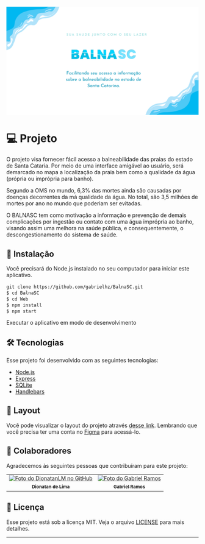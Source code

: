
![Banner Balna](https://github.com/gabrielhz/BalnaSC/blob/master/img/Balnasc.png)

# 💻 Projeto

O projeto visa fornecer fácil acesso a balneabilidade das praias do estado de Santa Cataria.
Por meio de uma interface amigável ao usuário, será demarcado no mapa a localização da praia bem como a qualidade da água (própria ou imprópria para banho).

Segundo a OMS no mundo, 6,3% das mortes ainda são causadas por doenças decorrentes da má qualidade da água. No total, são 3,5 milhões de mortes por ano no mundo que poderiam ser evitadas.

O BALNASC tem como motivação a informação e prevenção de demais complicações por ingestão ou contato com uma água imprópria ao banho, visando assim uma melhora na saúde pública, e consequentemente, o descongestionamento do sistema de saúde.

## 🚀 Instalação
Você precisará do Node.js instalado no seu computador para iniciar este aplicativo.

```
git clone https://github.com/gabrielhz/BalnaSC.git
$ cd BalnaSC
$ cd Web
$ npm install
$ npm start
```
Executar o aplicativo em modo de desenvolvimento

## 🛠️ Tecnologias

Esse projeto foi desenvolvido com as seguintes tecnologias:

- [Node.js](https://nodejs.org/en/)
- [Express](https://expressjs.com/pt-br/)
- [SQLite](https://www.sqlite.org/index.html)
- [Handlebars](https://handlebarsjs.com/)

## 🔖 Layout

Você pode visualizar o layout do projeto através [desse link](https://www.figma.com/file/umUDwY82C98GDB5vPvhA4p/BalnaSC?node-id=0%3A1). Lembrando que você precisa ter uma conta no [Figma](http://figma.com/) para acessá-lo.

## 🤝 Colaboradores

Agradecemos às seguintes pessoas que contribuíram para este projeto:

<table>
  <tr>
    <td align="center">
      <a href="https://github.com/DionatanLM" target="_blank">
        <img src="https://avatars3.githubusercontent.com/u/62453867" width="100px;" alt="Foto do DionatanLM no GitHub"/><br>
        <sub>
          <b>Dionatan de Lima</b>
        </sub>
      </a>
    </td>
    <td align="center">
      <a href="https://github.com/gabrielhz" target="_blank">
        <img src="https://avatars3.githubusercontent.com/u/69884582" width="100px;" alt="Foto do Gabriel Ramos"/><br>
        <sub>
          <b>Gabriel Ramos</b>
        </sub>
      </a>
    </td>
  </tr>
</table>

## :memo: Licença

Esse projeto está sob a licença MIT. Veja o arquivo [LICENSE](LICENSE.md) para mais detalhes.

---
